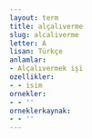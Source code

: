 ```yaml
---
layout: term
title: alçalıverme
slug: alcaliverme
letter: A
lisan: Türkçe
anlamlar:
- Alçalıvermek işi
ozellikler:
- - isim
ornekler:
- - ''
orneklerkaynak:
- - ''
---
```

